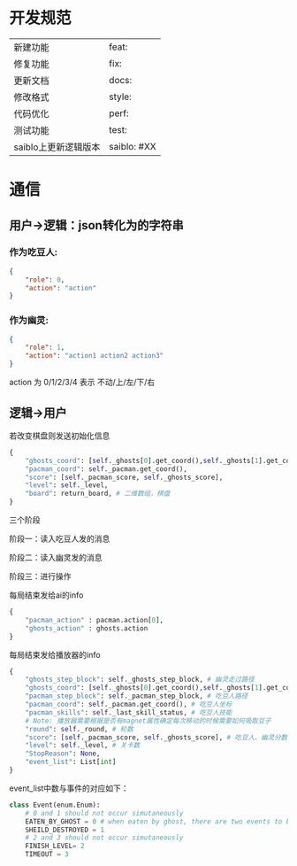 # 开发规范
| | |
| -------- | -------- |
| 新建功能 | feat: |
| 修复功能 | fix: |
| 更新文档 | docs: |
| 修改格式 | style: |
| 代码优化 | perf: |
| 测试功能 | test: |
| saiblo上更新逻辑版本 | saiblo: #XX |

# 通信
## 用户->逻辑：json转化为的字符串

### 作为吃豆人: 
```json
{
    "role": 0,
    "action": "action"
}
```

### 作为幽灵: 
```json
{
    "role": 1,
    "action": "action1 action2 action3"
}
```
action 为 0/1/2/3/4 表示 不动/上/左/下/右

## 逻辑->用户

若改变棋盘则发送初始化信息
```py
{
    "ghosts_coord": [self._ghosts[0].get_coord(),self._ghosts[1].get_coord(),self._ghosts[2].get_coord()],
    "pacman_coord": self._pacman.get_coord(),
    "score": [self._pacman_score, self._ghosts_score],
    "level": self._level,
    "board": return_board, # 二维数组，棋盘 
}
```

三个阶段

阶段一：读入吃豆人发的消息

阶段二：读入幽灵发的消息

阶段三：进行操作

每局结束发给ai的info
```py
{
    "pacman_action" : pacman.action[0],
    "ghosts_action" : ghosts.action
}
```

每局结束发给播放器的info
```py
{
    "ghosts_step_block": self._ghosts_step_block, # 幽灵走过路径
    "ghosts_coord": [self._ghosts[0].get_coord(),self._ghosts[1].get_coord(),self._ghosts[2].get_coord()], # 幽灵坐标
    "pacman_step_block": self._pacman_step_block, # 吃豆人路径
    "pacman_coord": self._pacman.get_coord(), # 吃豆人坐标
    "pacman_skills": self._last_skill_status, # 吃豆人技能
    # Note: 播放器需要根据是否有magnet属性确定每次移动的时候需要如何吸取豆子
    "round": self._round, # 轮数
    "score": [self._pacman_score, self._ghosts_score], # 吃豆人、幽灵分数
    "level": self._level, # 关卡数
    "StopReason": None,
    "event_list": List[int]
}
```
event_list中数与事件的对应如下：
```py
class Event(enum.Enum):
    # 0 and 1 should not occur simutaneously
    EATEN_BY_GHOST = 0 # when eaten by ghost, there are two events to be rendered. first, there should be a animation of pacman being caught by ghost. then, the game should pause for a while, and display a respawning animaiton after receiving next coord infomation.
    SHEILD_DESTROYED = 1 
    # 2 and 3 should not occur simutaneously
    FINISH_LEVEL= 2
    TIMEOUT = 3
```